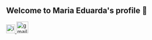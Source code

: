 ## Welcome to Maria Eduarda's profile 🫧

<div>
<a href = "https://instagram.com/_duudafs"><img width="24" height="24" src="https://img.icons8.com/material-outlined/24/instagram-new--v1.png" alt="instagram-new--v1"/>
<a href = "mailto:dudascomparin@gmail.com"><img width="32" height="32" color="#E4A3C2" src="https://img.icons8.com/ios-filled/50/gmail-new.png" alt="gmail-new"/>
</div>



<!--
**duudafs/duudafs** is a ✨ _special_ ✨ repository because its `README.md` (this file) appears on your GitHub profile.

-->
